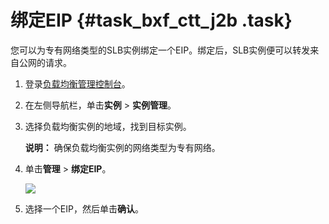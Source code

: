 # 绑定EIP {#task_bxf_ctt_j2b .task}

您可以为专有网络类型的SLB实例绑定一个EIP。绑定后，SLB实例便可以转发来自公网的请求。

1.  登录[负载均衡管理控制台](https://slb.console.aliyun.com/slb/cn-hangzhou)。 
2.  在左侧导航栏，单击**实例** \> **实例管理**。 
3.  选择负载均衡实例的地域，找到目标实例。 

    **说明：** 确保负载均衡实例的网络类型为专有网络。

4.  单击**管理** \> **绑定EIP**。 

    ![](http://static-aliyun-doc.oss-cn-hangzhou.aliyuncs.com/assets/img/16155/7389_zh-CN.png)

5.  选择一个EIP，然后单击**确认**。 

